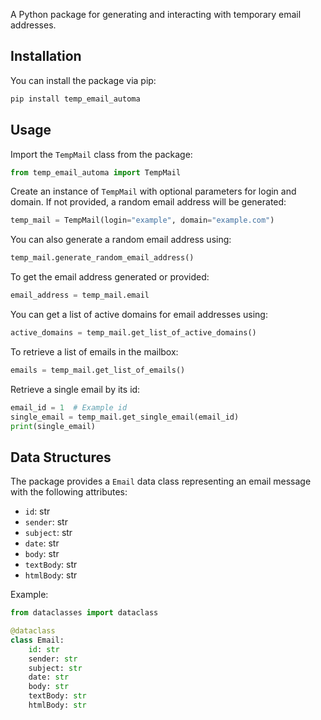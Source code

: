 A Python package for generating and interacting with temporary email addresses.

## Installation

You can install the package via pip:

```python
pip install temp_email_automa
```

## Usage

Import the `TempMail` class from the package:

```python
from temp_email_automa import TempMail
```

Create an instance of `TempMail` with optional parameters for login and domain. If not provided, a random email address will be generated:

```python
temp_mail = TempMail(login="example", domain="example.com")
```

You can also generate a random email address using:

```python
temp_mail.generate_random_email_address()
```

To get the email address generated or provided:

```python
email_address = temp_mail.email
```

You can get a list of active domains for email addresses using:

```python
active_domains = temp_mail.get_list_of_active_domains()
```

To retrieve a list of emails in the mailbox:

```python
emails = temp_mail.get_list_of_emails()
```

Retrieve a single email by its id:

```python
email_id = 1  # Example id
single_email = temp_mail.get_single_email(email_id)
print(single_email)
```

## Data Structures

The package provides a `Email` data class representing an email message with the following attributes:

- `id`: str
- `sender`: str
- `subject`: str
- `date`: str
- `body`: str
- `textBody`: str
- `htmlBody`: str

Example:

```python
from dataclasses import dataclass

@dataclass
class Email:
    id: str
    sender: str
    subject: str
    date: str
    body: str
    textBody: str
    htmlBody: str
```

